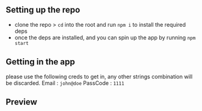 ## Setting up the repo 
- clone the repo > `cd` into the root and run `npm i` to install the required deps
- once the deps are installed, and you can spin up the app by running `npm start` 

## Getting in the app
please use the following creds to get in, any other strings combination will be discarded. 
Email : `john@doe`
PassCode : `1111`

## Preview
